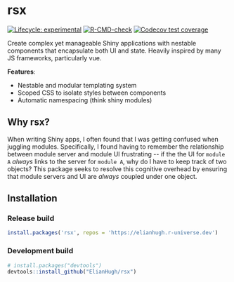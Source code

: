 # rsx

<!-- badges: start -->
[![Lifecycle:
experimental](https://img.shields.io/badge/lifecycle-experimental-orange.svg)](https://www.tidyverse.org/lifecycle/#experimental)
[![R-CMD-check](https://github.com/ElianHugh/rsx/workflows/R-CMD-check/badge.svg)](https://github.com/ElianHugh/rsx/actions)
[![Codecov test coverage](https://codecov.io/gh/ElianHugh/rsx/branch/main/graph/badge.svg)](https://app.codecov.io/gh/ElianHugh/rsx?branch=main)
<!-- badges: end -->

Create complex yet manageable Shiny applications with nestable components that encapsulate both UI and state. Heavily inspired by many JS frameworks, particularly vue.

<b>Features</b>:

* Nestable and modular templating system
* Scoped CSS to isolate styles between components
* Automatic namespacing (think shiny modules)

## Why rsx?

When writing Shiny apps, I often found that I was getting confused when juggling modules. Specifically, I found having to remember the relationship between module server and module UI frustrating -- if the the UI for `module A` *always* links to the server for `module A`, why do I have to keep track of two objects? This package seeks to resolve this cognitive overhead by ensuring that module servers and UI are *always* coupled under one object.

## Installation

### Release build

``` r
install.packages('rsx', repos = 'https://elianhugh.r-universe.dev')
```

### Development build

``` r
# install.packages("devtools")
devtools::install_github("ElianHugh/rsx")
```
